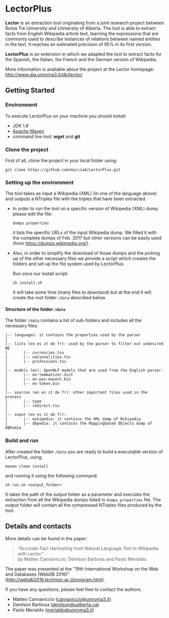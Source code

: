 # LectorPlus
**Lector** is an extraction tool originating from a joint research project between Roma Tre University and University of Alberta. The tool is able to extract facts from English Wikipedia article text, learning the expressions that are commonly used to describe instances of relations between named entities in the text. It reaches an estimated precision of 95% in its first version. 

**LectorPlus** is an extension in which we adapted the tool to extract facts for the Spanish, the Italian, the French and the German version of Wikipedia.

More information is available about the project at the Lector homepage: http://www.dia.uniroma3.it/db/lector/


## Getting Started

### Environment
To execute LectorPlus on your machine you should install:
- JDK 1.8
- [Apache Maven](https://maven.apache.org/)
- command line tool:  **wget** and **git**

### Clone the project

First of all, clone the project in your local folder using:
```
git clone https://github.com/miccia4/LectorPlus.git
```

### Setting up the environment

The tool takes as input a Wikipedia (XML) (in one of the language above) and outputs a NTriples file with the triples that have been extracted. 

- In order to run the tool on a specific version of Wikipedia (XML) dump please edit the file:
	 ```
	 dumps.properties
	 ```
	it lists the specific URLs of the input Wikipedia dump. We filled it with the complete dumps of Feb. 2017 but other versions can be easily used (from https://dumps.wikimedia.org/).

- Also, in order to simplify the download of those dumps and the picking up of the other necessary files we provide a script which creates the folders and set up the file system used by LectorPlus. 
	
	Run once our install script:
	```
	sh install.sh
	```
	It will take some time (many files to downlaod) but at the end it will create the root folder `/data` described below.

#### Structure of the folder `/data`
The folder `/data` contains a list of sub-folders and includes all the necessary files:

	|-- languages: it contains the properties used by the parser
	|
	|-- lists (en es it de fr): used by the parser to filter out undesired NE
	|		|-- currencies.tsv
	|		|-- nationalities.tsv
	|		|-- professions.tsv																
	|
	|-- models (en): OpenNLP models that are used from the English parser.
	|		|-- en-lemmatizer.dict
	|		|-- en-pos-maxent.bin
	|		|-- en-token.bin
	|
	|-- sources (en es it de fr): other important files used in the process
	|		|-- type
	|		|-- redirect.tsv
	|
	|-- input (en es it de fr):									
	|		|-- wikipedia: it contains the XML dump of Wikipedia
	|		|-- dbpedia: it contains the Mappingbased Objects dump of DBPedia

### Build and run

After created the folder `/data` you are ready to build a executable version of LectorPlus, using:
```
maven clean install
```

and running it using the following command:

```
sh run.sh <output_folder>
```
It takes the path of the output folder as a parameter and executes the extraction from all the Wikipedia dumps listed in `dumps.properties` file.
The output folder will contain all the compressed NTriples files produced by the tool.


## Details and contacts
More details can be found in the paper:

>  "Accurate Fact Harvesting from Natural Language Text in Wikipedia with Lector."   
>  by Matteo Cannaviccio, Denilson Barbosa and Paolo Merialdo.   

The paper was presented at the "19th International Workshop on the Web and Databases (WebDB 2016)" 
(http://webdb2016.technion.ac.il/program.html).

If you have any questions, please feel free to contact the authors.

- Matteo Cannaviccio (cannaviccio@uniroma3.it)
- Denilson Barbosa (denilson@ualberta.ca)
- Paolo Merialdo (merialdo@uniroma3.it)
